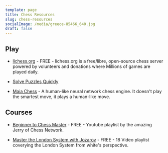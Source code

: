 ```yaml
---
template: page
title: Chess Resources
slug: chess-resources
socialImage: /media/greece-85466_640.jpg
draft: false
---
```


## Play

* [lichess.org](https://lichess.org/) - FREE - lichess.org is a free/libre, open-source chess server powered by volunteers and donations where Millions of games are played daily.

* [Solve Puzzles Quickly](https://blitztactics.com/haste)

* [Maia Chess](https://maiachess.com/) - A human-like neural network chess engine.  It doesn't play the smartest move, it plays a human-like move.

## Courses

* [Beginner to Chess Master](https://www.youtube.com/playlist?list=PLQsLDm9Rq9bHKEBnElquF8GuWkI1EJ8Zp) - FREE - Youtube playlist by the amazing Jerry of Chess Network.

* [Master the London System with Jozarov](https://www.youtube.com/watch?v=ceSBUx5xN2c) - FREE - 18 Video playlist coverying the London System from white's perspective.

